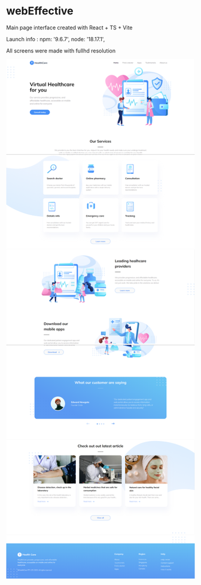 # webEffective
 
Main page interface
created with React + TS + Vite 


Launch info : npm: '9.6.7', 
              node: '18.17.1',

All screens were made with fullhd resolution

![Image alt](https://github.com/KrauzinDaniil/EffectiveWeb/raw/main/git_images/Screenshot_1.png)
![Image alt](https://github.com/KrauzinDaniil/EffectiveWeb/raw/main/git_images/Screenshot_2.png)
![Image alt](https://github.com/KrauzinDaniil/EffectiveWeb/raw/main/git_images/Screenshot_3.png)
![Image alt](https://github.com/KrauzinDaniil/EffectiveWeb/raw/main/git_images/Screenshot_4.png)
![Image alt](https://github.com/KrauzinDaniil/EffectiveWeb/raw/main/git_images/Screenshot_5.png)
![Image alt](https://github.com/KrauzinDaniil/EffectiveWeb/raw/main/git_images/Screenshot_6.png)
